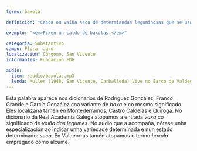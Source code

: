 ```yaml
---
termo: baxola

definicion: "Casca ou vaíña seca de determiandas leguminosas que se usaba seca para cociñar."

exemplo: "<em>Fixen un caldo de baxolas.</em>"

categoria: Substantivo
campo: Flora, agro
localizacion: Córgomo, San Vicente
informantes: Fundación FDG

audio:
  item: /audio/baxolas.mp3
  lenda: Muller (1948, San Vicente, Carballeda) Vive no Barco de Valdeorras.
---
```


Esta palabra aparece nos dicionarios de Rodríguez González, Franco Grande e García González coa variante de _baxa_ e co mesmo significado. Eles localízana tamén en Montederramos, Castro Caldelas e Quiroga.
No dicionario da Real Academia Galega atopamos a entrada _vaxa_ co significado de _vaíña dos legumes._ No audio que a acompaña, nótase unha especialización ao indicar unha variedade determinada e nun estado determinado: _seca_.
En Valdeorras tamén atopamos o termo _baxola_ empregado como alcume.
